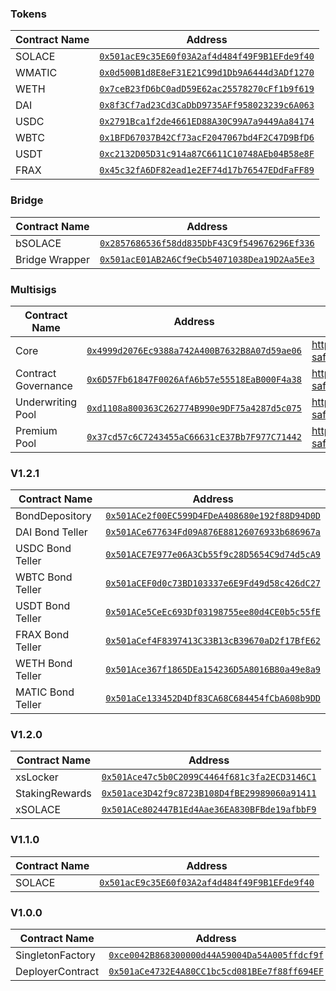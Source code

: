 ### Tokens

| Contract Name                | Address                                      |
|------------------------------|----------------------------------------------|
| SOLACE                       | [`0x501acE9c35E60f03A2af4d484f49F9B1EFde9f40`](https://polygonscan.com/address/0x501acE9c35E60f03A2af4d484f49F9B1EFde9f40) |
| WMATIC                       | [`0x0d500B1d8E8eF31E21C99d1Db9A6444d3ADf1270`](https://polygonscan.com/address/0x0d500B1d8E8eF31E21C99d1Db9A6444d3ADf1270) |
| WETH                         | [`0x7ceB23fD6bC0adD59E62ac25578270cFf1b9f619`](https://polygonscan.com/address/0x7ceB23fD6bC0adD59E62ac25578270cFf1b9f619) |
| DAI                          | [`0x8f3Cf7ad23Cd3CaDbD9735AFf958023239c6A063`](https://polygonscan.com/address/0x8f3Cf7ad23Cd3CaDbD9735AFf958023239c6A063) |
| USDC                         | [`0x2791Bca1f2de4661ED88A30C99A7a9449Aa84174`](https://polygonscan.com/address/0x2791Bca1f2de4661ED88A30C99A7a9449Aa84174) |
| WBTC                         | [`0x1BFD67037B42Cf73acF2047067bd4F2C47D9BfD6`](https://polygonscan.com/address/0x1BFD67037B42Cf73acF2047067bd4F2C47D9BfD6) |
| USDT                         | [`0xc2132D05D31c914a87C6611C10748AEb04B58e8F`](https://polygonscan.com/address/0xc2132D05D31c914a87C6611C10748AEb04B58e8F) |
| FRAX                         | [`0x45c32fA6DF82ead1e2EF74d17b76547EDdFaFF89`](https://polygonscan.com/address/0x45c32fA6DF82ead1e2EF74d17b76547EDdFaFF89) |

### Bridge

| Contract Name                | Address                                      |
|------------------------------|----------------------------------------------|
| bSOLACE                      | [`0x2857686536f58dd835DbF43C9f549676296Ef336`](https://polygonscan.com/address/0x2857686536f58dd835DbF43C9f549676296Ef336) |
| Bridge Wrapper               | [`0x501acE01AB2A6Cf9eCb54071038Dea19D2Aa5Ee3`](https://polygonscan.com/address/0x501acE01AB2A6Cf9eCb54071038Dea19D2Aa5Ee3) |

### Multisigs

| Contract Name                | Address                                      | Links |
|------------------------------|----------------------------------------------|-------|
| Core                         | [`0x4999d2076Ec9388a742A400B7632B8A07d59ae06`](https://polygonscan.com/address/0x4999d2076Ec9388a742A400B7632B8A07d59ae06) | https://gnosis-safe.io/app/matic:0x4999d2076Ec9388a742A400B7632B8A07d59ae06 |
| Contract Governance          | [`0x6D57Fb61847F0026AfA6b57e55518EaB000F4a38`](https://polygonscan.com/address/0x6D57Fb61847F0026AfA6b57e55518EaB000F4a38) | https://gnosis-safe.io/app/matic:0x6D57Fb61847F0026AfA6b57e55518EaB000F4a38 |
| Underwriting Pool            | [`0xd1108a800363C262774B990e9DF75a4287d5c075`](https://polygonscan.com/address/0xd1108a800363C262774B990e9DF75a4287d5c075) | https://gnosis-safe.io/app/matic:0xd1108a800363C262774B990e9DF75a4287d5c075 |
| Premium Pool                 | [`0x37cd57c6C7243455aC66631cE37Bb7F977C71442`](https://polygonscan.com/address/0x37cd57c6C7243455aC66631cE37Bb7F977C71442) | https://gnosis-safe.io/app/matic:0x37cd57c6C7243455aC66631cE37Bb7F977C71442 |


### V1.2.1

| Contract Name                | Address                                      |
|------------------------------|----------------------------------------------|
| BondDepository               | [`0x501ACe2f00EC599D4FDeA408680e192f88D94D0D`](https://polygonscan.com/address/0x501ACe2f00EC599D4FDeA408680e192f88D94D0D) |
| DAI Bond Teller              | [`0x501ACe677634Fd09A876E88126076933b686967a`](https://polygonscan.com/address/0x501ACe677634Fd09A876E88126076933b686967a) |
| USDC Bond Teller             | [`0x501ACE7E977e06A3Cb55f9c28D5654C9d74d5cA9`](https://polygonscan.com/address/0x501ACE7E977e06A3Cb55f9c28D5654C9d74d5cA9) |
| WBTC Bond Teller             | [`0x501aCEF0d0c73BD103337e6E9Fd49d58c426dC27`](https://polygonscan.com/address/0x501aCEF0d0c73BD103337e6E9Fd49d58c426dC27) |
| USDT Bond Teller             | [`0x501ACe5CeEc693Df03198755ee80d4CE0b5c55fE`](https://polygonscan.com/address/0x501ACe5CeEc693Df03198755ee80d4CE0b5c55fE) |
| FRAX Bond Teller             | [`0x501aCef4F8397413C33B13cB39670aD2f17BfE62`](https://polygonscan.com/address/0x501aCef4F8397413C33B13cB39670aD2f17BfE62) |
| WETH Bond Teller             | [`0x501Ace367f1865DEa154236D5A8016B80a49e8a9`](https://polygonscan.com/address/0x501Ace367f1865DEa154236D5A8016B80a49e8a9) |
| MATIC Bond Teller            | [`0x501aCe133452D4Df83CA68C684454fCbA608b9DD`](https://polygonscan.com/address/0x501aCe133452D4Df83CA68C684454fCbA608b9DD) |

### V1.2.0

| Contract Name                | Address                                      |
|------------------------------|----------------------------------------------|
| xsLocker                     | [`0x501Ace47c5b0C2099C4464f681c3fa2ECD3146C1`](https://polygonscan.com/address/0x501Ace47c5b0C2099C4464f681c3fa2ECD3146C1) |
| StakingRewards               | [`0x501ace3D42f9c8723B108D4fBE29989060a91411`](https://polygonscan.com/address/0x501ace3D42f9c8723B108D4fBE29989060a91411) |
| xSOLACE                      | [`0x501ACe802447B1Ed4Aae36EA830BFBde19afbbF9`](https://polygonscan.com/address/0x501ACe802447B1Ed4Aae36EA830BFBde19afbbF9) |

### V1.1.0

| Contract Name                | Address                                      |
|------------------------------|----------------------------------------------|
| SOLACE                       | [`0x501acE9c35E60f03A2af4d484f49F9B1EFde9f40`](https://polygonscan.com/address/0x501acE9c35E60f03A2af4d484f49F9B1EFde9f40) |

### V1.0.0

| Contract Name                | Address                                      |
|------------------------------|----------------------------------------------|
| SingletonFactory             | [`0xce0042B868300000d44A59004Da54A005ffdcf9f`](https://polygonscan.com/address/0xce0042B868300000d44A59004Da54A005ffdcf9f) |
| DeployerContract             | [`0x501aCe4732E4A80CC1bc5cd081BEe7f88ff694EF`](https://polygonscan.com/address/0x501aCe4732E4A80CC1bc5cd081BEe7f88ff694EF) |
